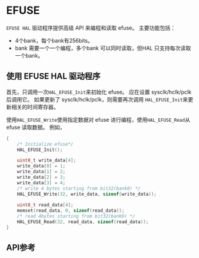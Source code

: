 # EFUSE

`EFUSE HAL` 驱动程序提供高级 API 来编程和读取 efuse。
主要功能包括：
- 4个bank，每个bank有256bits。 
- bank 需要一个一个编程，多个bank 可以同时读取，但HAL 只支持每次读取一个bank。

## 使用 EFUSE HAL 驱动程序 
首先，只调用一次`HAL_EFUSE_Init`来初始化 efuse。 应在设置 sysclk/hclk/pclk 后调用它。 如果更新了 sysclk/hclk/pclk，则需要再次调用 `HAL_EFUSE_Init`来更新相关的时间寄存器。

使用`HAL_EFUSE_Write`使用指定数据对 efuse 进行编程，使用`HAL_EFUSE_Read`从 efuse 读取数据。 例如，

```c
{
    /* Initialize efuse*/
    HAL_EFUSE_Init();

    uint8_t write_data[4];
    write_data[0] = 1;
    write_data[1] = 2;
    write_data[2] = 3;
    write_data[3] = 4;
    /* write 4 bytes starting from bit32(bank0) */
    HAL_EFUSE_Write(32, write_data, sizeof(write_data));
    
    uint8_t read_data[4];
    memset(read_data, 0, sizeof(read_data));
    /* read 4bytes starting from bit32(bank0) */
    HAL_EFUSE_Read(32, read_data, sizeof(read_data));
}
```

## API参考
[](/api/hal/efuse.md)
